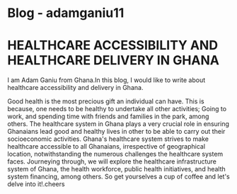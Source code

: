 # Blog - adamganiu11

# HEALTHCARE ACCESSIBILITY AND HEALTHCARE DELIVERY IN GHANA

I am Adam Ganiu from Ghana.In this blog, I would like to write about healthcare accessibility and delivery in Ghana.

Good health is the most precious gift an individual can have. This is because, one needs to be healthy to undertake all other activities; Going to work, and spending time with friends and families in the park, among others. The healthcare system in Ghana plays a very crucial role in ensuring Ghanaians lead good and healthy lives in other to be able to carry out their socioeconomic activities. Ghana's healthcare system strives to make healthcare accessible to all Ghanaians, irrespective of geographical location, notwithstanding the numerous challenges the healthcare system faces. Journeying through, we will explore the healthcare infrastructure system of Ghana, the health workforce, public health initiatives, and health system financing, among others. So get yourselves a cup of coffee and let's delve into it!.cheers  
